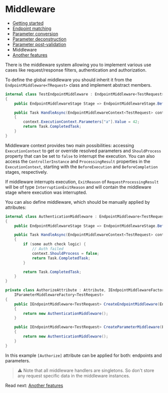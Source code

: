 # Middleware

- [Getting started](getting-started.md)
- [Endpoint matching](endpoint-matching.md)
- [Parameter conversion](parameter-conversion.md)
- [Parameter deconstruction](parameter-deconstruction.md)
- [Parameter post-validation](parameter-post-validation.md)
- Middleware
- [Another features](another-features.md)

There is the middleware system allowing you to implement various use cases like request/response filters, authentication
and authorization.

To define the global middleware you should inherit it from the `EndpointMiddleware<TRequest>` class and implement
abstract members.

```c#
internal class TestEndpointMiddleware : EndpointMiddleware<TestRequest>
{
    public EndpointMiddlewareStage Stage => EndpointMiddlewareStage.BeforeExecution;

    public Task HandleAsync(EndpointMiddlewareContext<TestRequest> context, CancellationToken cancellationToken)
    {
        context.ExecutionContext.Parameters["a"].Value = 42;
        return Task.CompletedTask;
    }
}
```

Middleware context provides two main possibilities: accessing `ExecutionContext` to get or override resolved parameters
and `ShouldProcess` property that can be set to `false` to interrupt the execution. You can also access the
`ControllerInstance` and `ProcessingResult` properties in the `ExecutionContext`, starting with the `BeforeExecution`
and `BeforeCompletion` stages, respectively.

If middleware interrupts execution, `ExitReason` of `RequestProcessingResult` will be of type `InterruptionExitReason`
and will contain the middleware stage where execution was interrupted.

You can also define middleware, which should be manually applied by attributes:

```c#
internal class AuthenticationMiddleware : EndpointMiddleware<TestRequest>
{
    public EndpointMiddlewareStage Stage => EndpointMiddlewareStage.BeforeExecution;

    public Task HandleAsync(EndpointMiddlewareContext<TestRequest> context, CancellationToken cancellationToken)
    {
        if (some auth check logic) {
            // Auth failed
            context.ShouldProcess = false;
            return Task.CompletedTask;
        }

        return Task.CompletedTask;
    }
}

private class AuthorizeAttribute : Attribute, IEndpointMiddlewareFactory<TestRequest>,
    IParameterMiddlewareFactory<TestRequest>
{
    public IEndpointMiddleware<TestRequest> CreateEndpointMiddleware(EndpointDesignContext context)
    {
        return new AuthenticationMiddleware();
    }

    public IEndpointMiddleware<TestRequest> CreateParameterMiddleware(EndpointParameterDesignContext context)
    {
        return new AuthenticationMiddleware();
    }
}
```

In this example `[Authorize]` attribute can be applied for both: endpoints and parameters.

> ⚠ Note that all middleware handlers are singletons. So don't store any request specific data in the middleware instances.

Read next: [Another features](another-features.md)
